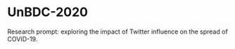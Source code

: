 # UnBDC-2020

Research prompt: exploring the impact of Twitter influence on the spread of COVID-19.
